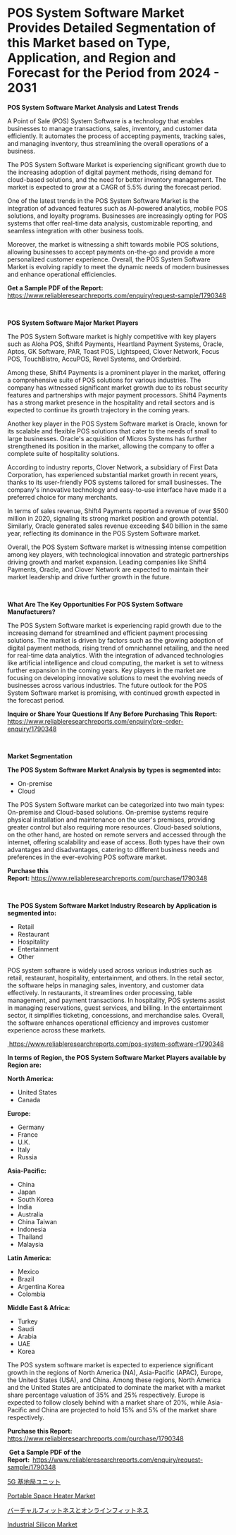 <p><h1>POS System Software Market Provides Detailed Segmentation of this Market based on Type, Application, and Region and Forecast for the Period from 2024 - 2031</h1></p><p><strong>POS System Software Market Analysis and Latest Trends</strong></p>
<p><p>A Point of Sale (POS) System Software is a technology that enables businesses to manage transactions, sales, inventory, and customer data efficiently. It automates the process of accepting payments, tracking sales, and managing inventory, thus streamlining the overall operations of a business.</p><p>The POS System Software Market is experiencing significant growth due to the increasing adoption of digital payment methods, rising demand for cloud-based solutions, and the need for better inventory management. The market is expected to grow at a CAGR of 5.5% during the forecast period.</p><p>One of the latest trends in the POS System Software Market is the integration of advanced features such as AI-powered analytics, mobile POS solutions, and loyalty programs. Businesses are increasingly opting for POS systems that offer real-time data analysis, customizable reporting, and seamless integration with other business tools.</p><p>Moreover, the market is witnessing a shift towards mobile POS solutions, allowing businesses to accept payments on-the-go and provide a more personalized customer experience. Overall, the POS System Software Market is evolving rapidly to meet the dynamic needs of modern businesses and enhance operational efficiencies.</p></p>
<p><strong>Get a Sample PDF of the Report:&nbsp;</strong> <a href="https://www.reliableresearchreports.com/enquiry/request-sample/1790348">https://www.reliableresearchreports.com/enquiry/request-sample/1790348</a></p>
<p>&nbsp;</p>
<p><strong>POS System Software Major Market Players</strong></p>
<p><p>The POS System Software market is highly competitive with key players such as Aloha POS, Shift4 Payments, Heartland Payment Systems, Oracle, Aptos, GK Software, PAR, Toast POS, Lightspeed, Clover Network, Focus POS, TouchBistro, AccuPOS, Revel Systems, and Orderbird.</p><p>Among these, Shift4 Payments is a prominent player in the market, offering a comprehensive suite of POS solutions for various industries. The company has witnessed significant market growth due to its robust security features and partnerships with major payment processors. Shift4 Payments has a strong market presence in the hospitality and retail sectors and is expected to continue its growth trajectory in the coming years.</p><p>Another key player in the POS System Software market is Oracle, known for its scalable and flexible POS solutions that cater to the needs of small to large businesses. Oracle's acquisition of Micros Systems has further strengthened its position in the market, allowing the company to offer a complete suite of hospitality solutions.</p><p>According to industry reports, Clover Network, a subsidiary of First Data Corporation, has experienced substantial market growth in recent years, thanks to its user-friendly POS systems tailored for small businesses. The company's innovative technology and easy-to-use interface have made it a preferred choice for many merchants.</p><p>In terms of sales revenue, Shift4 Payments reported a revenue of over $500 million in 2020, signaling its strong market position and growth potential. Similarly, Oracle generated sales revenue exceeding $40 billion in the same year, reflecting its dominance in the POS System Software market.</p><p>Overall, the POS System Software market is witnessing intense competition among key players, with technological innovation and strategic partnerships driving growth and market expansion. Leading companies like Shift4 Payments, Oracle, and Clover Network are expected to maintain their market leadership and drive further growth in the future.</p></p>
<p>&nbsp;</p>
<p><strong>What Are The Key Opportunities For POS System Software Manufacturers?</strong></p>
<p><p>The POS System Software market is experiencing rapid growth due to the increasing demand for streamlined and efficient payment processing solutions. The market is driven by factors such as the growing adoption of digital payment methods, rising trend of omnichannel retailing, and the need for real-time data analytics. With the integration of advanced technologies like artificial intelligence and cloud computing, the market is set to witness further expansion in the coming years. Key players in the market are focusing on developing innovative solutions to meet the evolving needs of businesses across various industries. The future outlook for the POS System Software market is promising, with continued growth expected in the forecast period.</p></p>
<p><strong>Inquire or Share Your Questions If Any Before Purchasing This Report:</strong> <a href="https://www.reliableresearchreports.com/enquiry/pre-order-enquiry/1790348">https://www.reliableresearchreports.com/enquiry/pre-order-enquiry/1790348</a></p>
<p>&nbsp;</p>
<p><strong>Market Segmentation</strong></p>
<p><strong>The POS System Software Market Analysis by types is segmented into:</strong></p>
<p><ul><li>On-premise</li><li>Cloud</li></ul></p>
<p><p>The POS System Software market can be categorized into two main types: On-premise and Cloud-based solutions. On-premise systems require physical installation and maintenance on the user's premises, providing greater control but also requiring more resources. Cloud-based solutions, on the other hand, are hosted on remote servers and accessed through the internet, offering scalability and ease of access. Both types have their own advantages and disadvantages, catering to different business needs and preferences in the ever-evolving POS software market.</p></p>
<p><strong>Purchase this Report:&nbsp;</strong><a href="https://www.reliableresearchreports.com/purchase/1790348">https://www.reliableresearchreports.com/purchase/1790348</a></p>
<p>&nbsp;</p>
<p><strong>The POS System Software Market Industry Research by Application is segmented into:</strong></p>
<p><ul><li>Retail</li><li>Restaurant</li><li>Hospitality</li><li>Entertainment</li><li>Other</li></ul></p>
<p><p>POS system software is widely used across various industries such as retail, restaurant, hospitality, entertainment, and others. In the retail sector, the software helps in managing sales, inventory, and customer data effectively. In restaurants, it streamlines order processing, table management, and payment transactions. In hospitality, POS systems assist in managing reservations, guest services, and billing. In the entertainment sector, it simplifies ticketing, concessions, and merchandise sales. Overall, the software enhances operational efficiency and improves customer experience across these markets.</p></p>
<p><a href="https://www.reliableresearchreports.com/pos-system-software-r1790348">&nbsp;https://www.reliableresearchreports.com/pos-system-software-r1790348</a></p>
<p><strong>In terms of Region, the POS System Software Market Players available by Region are:</strong></p>
<p>
    <p> <strong> North America: </strong>
        <ul>
            <li>United States</li>
            <li>Canada</li>
        </ul>
        </p> 
    <p> <strong> Europe: </strong>
        <ul>
            <li>Germany</li>
            <li>France</li>
            <li>U.K.</li>
            <li>Italy</li>
            <li>Russia</li>
        </ul>
        </p> 
    <p> <strong> Asia-Pacific: </strong>
        <ul>
            <li>China</li>
            <li>Japan</li>
            <li>South Korea</li>
            <li>India</li>
            <li>Australia</li>
            <li>China Taiwan</li>
            <li>Indonesia</li>
            <li>Thailand</li>
            <li>Malaysia</li>
        </ul>
        </p> 
    <p> <strong> Latin America: </strong>
        <ul>
            <li>Mexico</li>
            <li>Brazil</li>
            <li>Argentina Korea</li>
            <li>Colombia</li>
        </ul>
        </p> 
    <p> <strong> Middle East & Africa: </strong>
        <ul>
            <li>Turkey</li>
            <li>Saudi</li>
            <li>Arabia</li>
            <li>UAE</li>
            <li>Korea</li>
        </ul>
    </p>
    </p>
<p><p>The POS system software market is expected to experience significant growth in the regions of North America (NA), Asia-Pacific (APAC), Europe, the United States (USA), and China. Among these regions, North America and the United States are anticipated to dominate the market with a market share percentage valuation of 35% and 25% respectively. Europe is expected to follow closely behind with a market share of 20%, while Asia-Pacific and China are projected to hold 15% and 5% of the market share respectively.</p></p>
<p><strong>Purchase this Report: </strong><a href="https://www.reliableresearchreports.com/purchase/1790348">https://www.reliableresearchreports.com/purchase/1790348</a></p>
<p>&nbsp;<strong>Get a Sample PDF of the Report:&nbsp;&nbsp;</strong><a href="https://www.reliableresearchreports.com/enquiry/request-sample/1790348">https://www.reliableresearchreports.com/enquiry/request-sample/1790348</a></p>
<p><strong></strong></p>
<p><p><a href="https://github.com/mm14022023/Market-Research-Report-List-2/blob/main/1994923180423.md">5G 基地局ユニット</a></p><p><a href="https://github.com/santosh758595/Market-Research-Report-List-5/blob/main/portable-space-heater-market.md">Portable Space Heater Market</a></p><p><a href="https://github.com/NikitaBruen/Market-Research-Report-List-1/blob/main/3839346180424.md">バーチャルフィットネスとオンラインフィットネス</a></p><p><a href="https://github.com/faisalayoob601/Market-Research-Report-List-1/blob/main/industrial-silicon-market.md">Industrial Silicon Market</a></p></p>